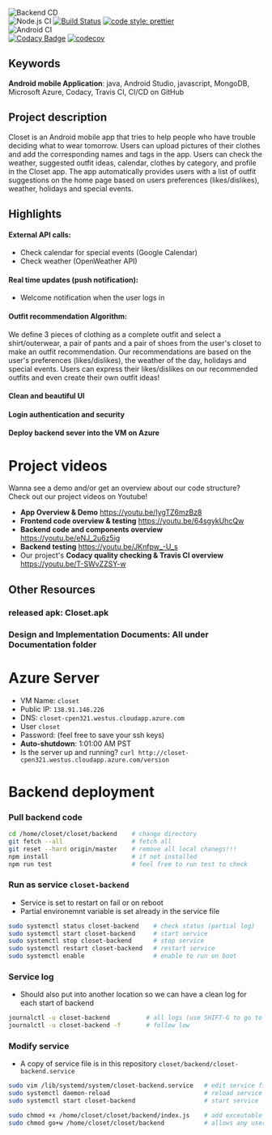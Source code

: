 ![Backend CD](https://github.com/JohnLi1999/closet/workflows/Backend%20CD/badge.svg)
<br>
![Node.js CI](https://github.com/JohnLi1999/closet/workflows/Node.js%20CI/badge.svg)
[![Build Status](https://travis-ci.com/CPEN321Closet/closet.svg?token=cJME4kmVD54FVSExqYaY&branch=master)](https://travis-ci.com/CPEN321Closet/closet)
[![code style: prettier](https://img.shields.io/badge/code_style-prettier-ff69b4.svg?style=flat-square)](https://github.com/prettier/prettier)
<br>
![Android CI](https://github.com/JohnLi1999/closet/workflows/Android%20CI/badge.svg)
<br>
[![Codacy Badge](https://app.codacy.com/project/badge/Grade/9d397e8a128e4ae7aeddd36a93d2fc83)](https://www.codacy.com?utm_source=github.com&amp;utm_medium=referral&amp;utm_content=CPEN321Closet/closet&amp;utm_campaign=Badge_Grade)
[![codecov](https://codecov.io/gh/CPEN321Closet/closet/branch/master/graph/badge.svg?token=SHTOLLX2SH)](https://codecov.io/gh/CPEN321Closet/closet)

## Keywords
**Android mobile Application**: java, Android Studio, javascript, MongoDB, Microsoft Azure, Codacy, Travis CI, CI/CD on GitHub

## Project description
Closet is an Android mobile app that tries to help people who have trouble deciding what to wear tomorrow. Users can upload pictures of their clothes and add the corresponding names and tags in the app. Users can check the weather, suggested outfit ideas, calendar, clothes by category, and profile in the Closet app. The app automatically provides users with a list of outfit suggestions on the home page based on users preferences (likes/dislikes), weather, holidays and special events.
## Highlights
#### External API calls:
* Check calendar for special events (Google Calendar)
* Check weather (OpenWeather API)
#### Real time updates (push notification):
* Welcome notification when the user logs in
#### Outfit recommendation Algorithm:
We define 3 pieces of clothing as a complete outfit and select a shirt/outerwear, a pair of pants and a pair of shoes from the user's closet to make an outfit recommendation. Our recommendations are based on the user's preferences (likes/dislikes), the weather of the day, holidays and special events. Users can express their likes/dislikes on our recommended outfits and even create their own outfit ideas!
#### Clean and beautiful UI
#### Login authentication and security
#### Deploy backend sever into the VM on Azure


# Project videos
Wanna see a demo and/or get an overview about our code structure? Check out our project videos on Youtube!
* **App Overview & Demo** https://youtu.be/IygTZ6mzBz8
* **Frontend code overview & testing** https://youtu.be/64sgykUhcQw
* **Backend code and components overview** https://youtu.be/eNJ_2u6z5ig
* **Backend testing** https://youtu.be/JKnfpw_-U_s
* Our project's **Codacy quality checking & Travis CI overview** https://youtu.be/T-SWvZZSY-w

## Other Resources
### **released apk**: **Closet.apk**
### **Design and Implementation Documents**: All under **Documentation folder**

# Azure Server
- VM Name: `closet`
- Public IP: `138.91.146.226`
- DNS: `closet-cpen321.westus.cloudapp.azure.com`
- User `closet`
- Password: (feel free to save your ssh keys)
- **Auto-shutdown**: 1:01:00 AM PST
- Is the server up and running? `curl http://closet-cpen321.westus.cloudapp.azure.com/version`


# Backend deployment
### Pull backend code
```sh
cd /home/closet/closet/backend    # change directory
git fetch --all                   # fetch all
git reset --hard origin/master    # remove all local chanegs!!!
npm install                       # if not installed
npm run test                      # feel free to run test to check
```

### Run as service `closet-backend`
- Service is set to restart on fail or on reboot
- Partial environemnt variable is set already in the service file
```sh
sudo systemctl status closet-backend    # check status (partial log)
sudo systemctl start closet-backend     # start service
sudo systemctl stop closet-backend      # stop service
sudo systemctl restart closet-backend   # restart service
sudo systemctl enable                   # enable to run on boot
```

### Service log
- Should also put into another location so we can have a clean log for each start of backend
```sh
journalctl -u closet-backend          # all logs (use SHIFT-G to go to the bottom)
journalctl -u closet-backend -f       # follow low
```

### Modify service
- A copy of service file is in this repository `closet/backend/closet-backend.service`
```sh
sudo vim /lib/systemd/system/closet-backend.service   # edit service file
sudo systemctl daemon-reload                          # reload service file
sudo systemctl start closet-backend                   # start service

sudo chmod +x /home/closet/closet/backend/index.js    # add exceutable permissions to express app
sudo chmod go+w /home/closet/closet/backend           # allows any users to write the app folder (for using fs)
```



   


